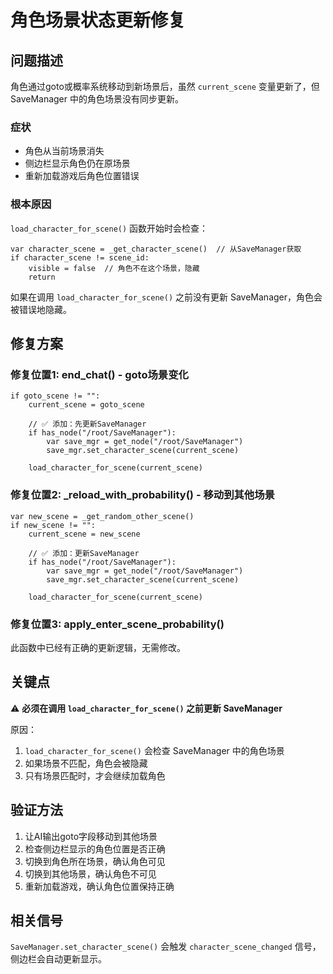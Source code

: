 # 角色场景状态更新修复

## 问题描述
角色通过goto或概率系统移动到新场景后，虽然 `current_scene` 变量更新了，但 SaveManager 中的角色场景没有同步更新。

### 症状
- 角色从当前场景消失
- 侧边栏显示角色仍在原场景
- 重新加载游戏后角色位置错误

### 根本原因
`load_character_for_scene()` 函数开始时会检查：
```gdscript
var character_scene = _get_character_scene()  // 从SaveManager获取
if character_scene != scene_id:
    visible = false  // 角色不在这个场景，隐藏
    return
```

如果在调用 `load_character_for_scene()` 之前没有更新 SaveManager，角色会被错误地隐藏。

## 修复方案

### 修复位置1: end_chat() - goto场景变化
```gdscript
if goto_scene != "":
    current_scene = goto_scene
    
    // ✅ 添加：先更新SaveManager
    if has_node("/root/SaveManager"):
        var save_mgr = get_node("/root/SaveManager")
        save_mgr.set_character_scene(current_scene)
    
    load_character_for_scene(current_scene)
```

### 修复位置2: _reload_with_probability() - 移动到其他场景
```gdscript
var new_scene = _get_random_other_scene()
if new_scene != "":
    current_scene = new_scene
    
    // ✅ 添加：更新SaveManager
    if has_node("/root/SaveManager"):
        var save_mgr = get_node("/root/SaveManager")
        save_mgr.set_character_scene(current_scene)
    
    load_character_for_scene(current_scene)
```

### 修复位置3: apply_enter_scene_probability()
此函数中已经有正确的更新逻辑，无需修改。

## 关键点
⚠️ **必须在调用 `load_character_for_scene()` 之前更新 SaveManager**

原因：
1. `load_character_for_scene()` 会检查 SaveManager 中的角色场景
2. 如果场景不匹配，角色会被隐藏
3. 只有场景匹配时，才会继续加载角色

## 验证方法
1. 让AI输出goto字段移动到其他场景
2. 检查侧边栏显示的角色位置是否正确
3. 切换到角色所在场景，确认角色可见
4. 切换到其他场景，确认角色不可见
5. 重新加载游戏，确认角色位置保持正确

## 相关信号
`SaveManager.set_character_scene()` 会触发 `character_scene_changed` 信号，侧边栏会自动更新显示。

